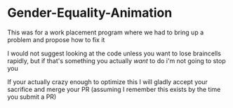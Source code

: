 # Gender-Equality-Animation

This was for a work placement program where we had to bring up a problem and propose how to fix it

I would not suggest looking at the code unless you want to lose braincells rapidly, but if that's something you actually _want_ to do i'm not going to stop you

If your actually crazy enough to optimize this I will gladly accept your sacrifice and merge your PR (assuming I remember this exists by the time you submit a PR)
